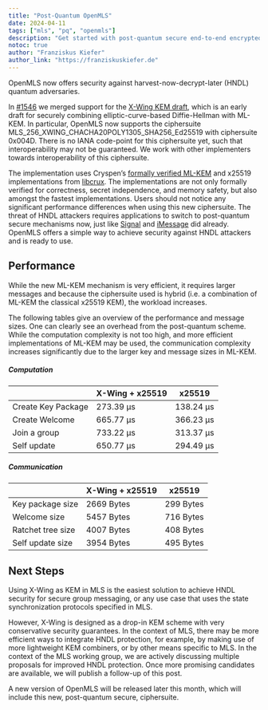 ```yaml
---
title: "Post-Quantum OpenMLS"
date: 2024-04-11
tags: ["mls", "pq", "openmls"]
description: "Get started with post-quantum secure end-to-end encrypted with OpenMLS."
notoc: true
author: "Franziskus Kiefer"
author_link: "https://franziskuskiefer.de"
---
```


OpenMLS now offers security against harvest-now-decrypt-later (HNDL) quantum adversaries.

In [#1546](https://github.com/openmls/openmls/pull/1546) we merged support for the [X-Wing KEM draft](https://www.ietf.org/archive/id/draft-connolly-cfrg-xwing-kem-02.html), which is an early draft for securely combining elliptic-curve-based Diffie-Hellman with ML-KEM. In particular, OpenMLS now supports the ciphersuite MLS_256_XWING_CHACHA20POLY1305_SHA256_Ed25519 with ciphersuite 0x004D. There is no IANA code-point for this ciphersuite yet, such that interoperability may not be guaranteed. We work with other implementers towards interoperability of this ciphersuite.

The implementation uses Cryspen’s [formally verified ML-KEM](https://cryspen.com/post/ml-kem-verification/) and x25519 implementations from [libcrux](https://github.com/cryspen/libcrux/). The implementations are not only formally verified for correctness, secret independence, and memory safety, but also amongst the fastest implementations. Users should not notice any significant performance differences when using this new ciphersuite.
The threat of HNDL attackers requires applications to switch to post-quantum secure mechanisms now, just like [Signal](https://signal.org/blog/pqxdh/) and [iMessage](https://security.apple.com/blog/imessage-pq3/) did already. OpenMLS offers a simple way to achieve security against HNDL attackers and is ready to use.

## Performance

While the new ML-KEM mechanism is very efficient, it requires larger messages and because the ciphersuite used is hybrid (i.e. a combination of ML-KEM the classical x25519 KEM), the workload increases.

The following tables give an overview of the performance and message sizes.
One can clearly see an overhead from the post-quantum scheme.
While the computation complexity is not too high, and more efficient implementations of ML-KEM may be used, the communication complexity increases significantly due to the larger key and message sizes in ML-KEM.

##### Computation

|                    | X-Wing + x25519 | x25519    |
| ------------------ | --------------- | --------- |
| Create Key Package | 273.39 µs       | 138.24 µs |
| Create Welcome     | 665.77 µs       | 366.23 µs |
| Join a group       | 733.22 µs       | 313.37 µs |
| Self update        | 650.77 µs       | 294.49 µs |

##### Communication

|                   | X-Wing + x25519 | x25519    |
| ----------------- | --------------- | --------- |
| Key package size  | 2669 Bytes      | 299 Bytes |
| Welcome size      | 5457 Bytes      | 716 Bytes |
| Ratchet tree size | 4007 Bytes      | 408 Bytes |
| Self update size  | 3954 Bytes      | 495 Bytes |

## Next Steps

Using X-Wing as KEM in MLS is the easiest solution to achieve HNDL security for secure group messaging, or any use case that uses the state synchronization protocols specified in MLS.

However, X-Wing is designed as a drop-in KEM scheme with very conservative security guarantees. In the context of MLS, there may be more efficient ways to integrate HNDL protection, for example, by making use of more lightweight KEM combiners, or by other means specific to MLS. In the context of the MLS working group, we are actively discussing multiple proposals for improved HNDL protection. Once more promising candidates are available, we will publish a follow-up of this post. 

A new version of OpenMLS will be released later this month, which will include this new, post-quantum secure, ciphersuite.
